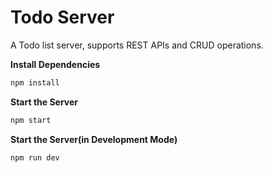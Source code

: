 # Todo Server

A Todo list server, supports REST APIs and CRUD operations.

**Install Dependencies**

```sh
npm install
```

**Start the Server**

```sh
npm start
```

**Start the Server(in Development Mode)**

```sh
npm run dev
```
